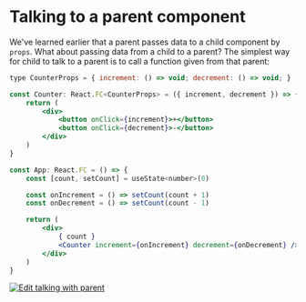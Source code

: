 # Talking to a parent component

We've learned earlier that a parent passes data to a child component by `props`. What about passing data from a child to a parent? The simplest way for child to talk to a parent is to call a function given from that parent:

```jsx
type CounterProps = { increment: () => void; decrement: () => void; }

const Counter: React.FC<CounterProps> = ({ increment, decrement }) => {
    return (
        <div>
            <button onClick={increment}>+</button>
            <button onClick={decrement}>-</button>
        </div>
    )
}
```

```jsx
const App: React.FC = () => {
    const [count, setCount] = useState<number>(0)

    const onIncrement = () => setCount(count + 1)
    const onDecrement = () => setCount(count - 1)

    return (
        <div>
            { count }
            <Counter increment={onIncrement} decrement={onDecrement} />
        </div>
    )
}
```

[![Edit talking with parent](https://codesandbox.io/static/img/play-codesandbox.svg)](https://codesandbox.io/s/peaceful-wood-mlh9k?fontsize=14)

